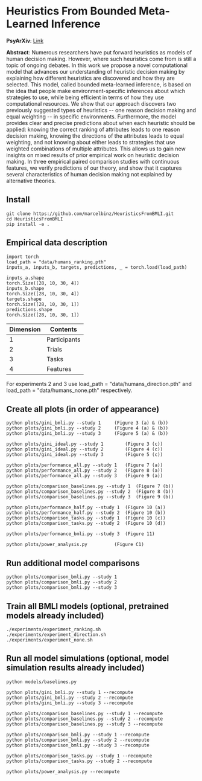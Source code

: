# Heuristics From Bounded Meta-Learned Inference

<b> PsyArXiv</b>: [Link](https://psyarxiv.com/5du2b/)

<b> Abstract</b>: Numerous researchers have put forward heuristics as models of human decision making. However, where such heuristics come from is still a topic of ongoing debates. In this work we propose a novel computational model that advances our understanding of heuristic decision making by explaining how different heuristics are discovered and how they are selected. This model, called bounded meta-learned inference, is based on the idea that people make environment-specific inferences about which strategies to use, while being efficient in terms of how they use computational resources. We show that our approach discovers two previously suggested types of heuristics -- one reason decision making and equal weighting -- in specific environments. Furthermore, the model provides clear and precise predictions about when each heuristic should be applied: knowing the correct ranking of attributes leads to one reason decision making, knowing the directions of the attributes leads to equal weighting, and not knowing about either leads to strategies that use weighted combinations of multiple attributes. This allows us to gain new insights on mixed results of prior empirical work on heuristic decision making. In three empirical paired comparison studies with continuous features, we verify predictions of our theory, and show that it captures several characteristics of human decision making not explained by alternative theories.

## Install

```console
git clone https://github.com/marcelbinz/HeuristicsFromBMLI.git
cd HeuristicsFromBMLI
pip install -e .
```

## Empirical data description
```console
import torch
load_path = "data/humans_ranking.pth"
inputs_a, inputs_b, targets, predictions, _ = torch.load(load_path)

inputs_a.shape
torch.Size([28, 10, 30, 4])
inputs_b.shape
torch.Size([28, 10, 30, 4])
targets.shape
torch.Size([28, 10, 30, 1])
predictions.shape
torch.Size([28, 10, 30, 1])
```

Dimension | Contents
--- | --- 
1 | Participants
2 | Trials
3 | Tasks
4 | Features

For experiments 2 and 3 use load_path = "data/humans_direction.pth" and load_path = "data/humans_none.pth" respectively.

## Create all plots (in order of appearance)

```console
python plots/gini_bmli.py --study 1		(Figure 3 (a) & (b))
python plots/gini_bmli.py --study 2		(Figure 4 (a) & (b))
python plots/gini_bmli.py --study 3		(Figure 5 (a) & (b))

python plots/gini_ideal.py --study 1		(Figure 3 (c))
python plots/gini_ideal.py --study 2		(Figure 4 (c))
python plots/gini_ideal.py --study 3		(Figure 5 (c))

python plots/performance_all.py --study 1	(Figure 7 (a))
python plots/performance_all.py --study 2	(Figure 8 (a))
python plots/performance_all.py --study 3	(Figure 9 (a))

python plots/comparison_baselines.py --study 1	(Figure 7 (b))
python plots/comparison_baselines.py --study 2	(Figure 8 (b))
python plots/comparison_baselines.py --study 3	(Figure 9 (b))

python plots/performance_half.py --study 1	(Figure 10 (a))
python plots/performance_half.py --study 2	(Figure 10 (b))
python plots/comparison_tasks.py --study 1	(Figure 10 (c))
python plots/comparison_tasks.py --study 2 	(Figure 10 (d))

python plots/performance_bmli.py --study 3	(Figure 11)

python plots/power_analysis.py			(Figure C1)
```

## Run additional model comparisons

```console
python plots/comparison_bmli.py --study 1
python plots/comparison_bmli.py --study 2
python plots/comparison_bmli.py --study 3
```

## Train all BMLI models (optional, pretrained models already included)

```console
./experiments/experiment_ranking.sh
./experiments/experiment_direction.sh
./experiments/experiment_none.sh
```

## Run all model simulations (optional, model simulation results already included)

```console
python models/baselines.py

python plots/gini_bmli.py --study 1 --recompute
python plots/gini_bmli.py --study 2 --recompute
python plots/gini_bmli.py --study 3 --recompute

python plots/comparison_baselines.py --study 1 --recompute
python plots/comparison_baselines.py --study 2 --recompute
python plots/comparison_baselines.py --study 3 --recompute

python plots/comparison_bmli.py --study 1 --recompute
python plots/comparison_bmli.py --study 2 --recompute
python plots/comparison_bmli.py --study 3 --recompute

python plots/comparison_tasks.py --study 1 --recompute
python plots/comparison_tasks.py --study 2 --recompute

python plots/power_analysis.py --recompute
```
